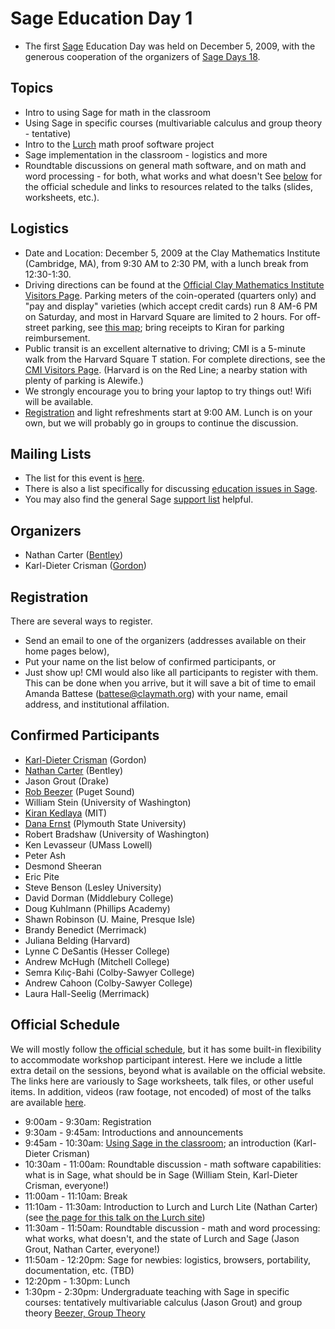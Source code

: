 

# Sage Education Day 1

* The first <a class="http" href="http://www.sagemath.org">Sage</a> Education Day was held on December 5, 2009, with the generous cooperation of the organizers of <a href="/dayscambridge2">Sage Days 18</a>. 

## Topics

* Intro to using Sage for math in the classroom 
* Using Sage in specific courses (multivariable calculus and group theory - tentative) 
* Intro to the <a class="http" href="http://lurch.sourceforge.net/">Lurch</a> math proof software project 
* Sage implementation in the classroom - logistics and more 
* Roundtable discussions on general math software, and on math and word processing - for both, what works and what doesn't 
See <a href="/education1#schedule">below</a> for the official schedule and links to resources related to the talks (slides, worksheets, etc.). 


## Logistics

* Date and Location: December 5, 2009 at the Clay Mathematics Institute (Cambridge, MA), from 9:30 AM to 2:30 PM, with a lunch break from 12:30-1:30.  
* Driving directions can be found at the <a class="http" href="http://www.claymath.org/visitors/">Official Clay Mathematics Institute Visitors Page</a>. Parking meters of the coin-operated (quarters only) and "pay and display" varieties (which accept credit cards) run 8 AM-6 PM on Saturday, and most in Harvard Square are limited to 2 hours. For off-street parking, see <a class="http" href="http://www.harvardsquare.com/maps.aspx">this map</a>; bring receipts to Kiran for parking reimbursement. 
* Public transit is an excellent alternative to driving; CMI is a 5-minute walk from the Harvard Square T station. For complete directions, see the <a class="http" href="http://www.claymath.org/visitors/">CMI Visitors Page</a>. (Harvard is on the Red Line; a nearby station with plenty of parking is Alewife.) 
* We strongly encourage you to bring your laptop to try things out!  Wifi will be available. 
* <a href="/education1#registration">Registration</a> and light refreshments start at 9:00 AM.  Lunch is on your own, but we will probably go in groups to continue the discussion. 

## Mailing Lists

* The list for this event is <a class="http" href="http://groups.google.com/group/sageday18">here</a>. 
* There is also a list specifically for discussing <a class="http" href="http://groups.google.com/group/sage-edu">education issues in Sage</a>. 
* You may also find the general Sage <a class="http" href="http://groups.google.com/group/sage-support">support list</a> helpful. 

## Organizers

* Nathan Carter (<a class="http" href="http://www.bentley.edu/">Bentley</a>) 
* Karl-Dieter Crisman (<a class="http" href="http://www.gordon.edu/">Gordon</a>) 
<a name="registration"></a> 
## Registration

There are several ways to register.   

* Send an email to one of the organizers (addresses available on their home pages below), 
* Put your name on the list below of confirmed participants, or 
* Just show up! 
CMI would also like all participants to register with them. This can be done when you arrive, but it will save a bit of time to email Amanda Battese (<a href="mailto:battese@claymath.org">battese@claymath.org</a>) with your name, email address, and institutional affilation. 

<a name="participants"></a> 
## Confirmed Participants

* <a class="http" href="http://www.math-cs.gordon.edu/~kcrisman/">Karl-Dieter Crisman</a> (Gordon) 
* <a class="http" href="http://web.bentley.edu/empl/c/ncarter">Nathan Carter</a> (Bentley) 
* Jason Grout (Drake) 
* <a class="http" href="http://buzzard.ups.edu">Rob Beezer</a> (Puget Sound) 
* William Stein (University of Washington) 
* <a class="http" href="http://math.mit.edu/~kedlaya/">Kiran Kedlaya</a> (MIT) 
* <a class="http" href="http://oz.plymouth.edu/~dcernst">Dana Ernst</a> (Plymouth State University) 
* Robert Bradshaw (University of Washington) 
* Ken Levasseur (UMass Lowell) 
* Peter Ash 
* Desmond Sheeran 
* Eric Pite 
* Steve Benson (Lesley University) 
* David Dorman (Middlebury College) 
* Doug Kuhlmann (Phillips Academy) 
* Shawn Robinson (U. Maine, Presque Isle) 
* Brandy Benedict (Merrimack) 
* Juliana Belding (Harvard) 
* Lynne C DeSantis (Hesser College) 
* Andrew McHugh (Mitchell College) 
* Semra Kılıç-Bahi (Colby-Sawyer College) 
* Andrew Cahoon (Colby-Sawyer College) 
* Laura Hall-Seelig (Merrimack) 
<a name="schedule"></a> 
## Official Schedule

We will mostly follow <a class="http" href="http://www.claymath.org/workshops/sage/">the official schedule</a>, but it has some built-in flexibility to accommodate workshop participant interest.  Here we include a little extra detail on the sessions, beyond what is available on the official website.  The links here are variously to Sage worksheets, talk files, or other useful items.  In addition, videos (raw footage, not encoded) of most of the talks are available <a class="http" href="http://wstein.org/sagedays18/day5/">here</a>. 

* 9:00am -  9:30am:  Registration 
* 9:30am -  9:45am:  Introductions and announcements 
* 9:45am - 10:30am:  <a class="http" href="http://sagenb.org/home/pub/1212">Using Sage in the classroom</a>; an introduction (Karl-Dieter Crisman) 
* 10:30am - 11:00am:  Roundtable discussion - math software capabilities: what is in Sage, what should be in Sage (William Stein, Karl-Dieter Crisman, everyone!) 
* 11:00am - 11:10am:  Break 
* 11:10am - 11:30am:  Introduction to Lurch and Lurch Lite (Nathan Carter) (see <a class="http" href="http://lurch.sourceforge.net/sage09/">the page for this talk on the Lurch site</a>) 
* 11:30am - 11:50am:  Roundtable discussion - math and word processing: what works, what doesn't, and the state of Lurch and Sage (Jason Grout, Nathan Carter, everyone!) 
* 11:50am - 12:20pm:  Sage for newbies: logistics, browsers, portability, documentation, etc. (TBD) 
* 12:20pm -  1:30pm:  Lunch 
* 1:30pm -  2:30pm:  Undergraduate teaching with Sage in specific courses: tentatively multivariable calculus (Jason Grout) and group theory <a href="education1/beezer-2009-sageedu1-group-theory.pdf">Beezer, Group Theory</a> 